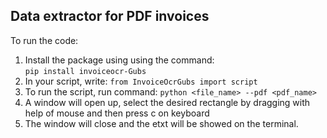 ## Data extractor for PDF invoices 

To run the code:

1. Install the package using using the command:  
   `pip install invoiceocr-Gubs`
2. In your script, write:
    `from InvoiceOcrGubs import script`
3. To run the script, run command:
   `python <file_name> --pdf <pdf_name>`
2. A window will open up, select the desired rectangle by dragging with help of   mouse and then press c on keyboard
3. The window will close and the etxt will be showed on the terminal.
